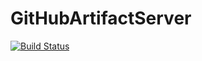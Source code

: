 # GitHubArtifactServer

[![Build Status](https://github.com/jkrumbiegel/GitHubArtifactServer.jl/actions/workflows/CI.yml/badge.svg?branch=main)](https://github.com/jkrumbiegel/GitHubArtifactServer.jl/actions/workflows/CI.yml?query=branch%3Amain)
